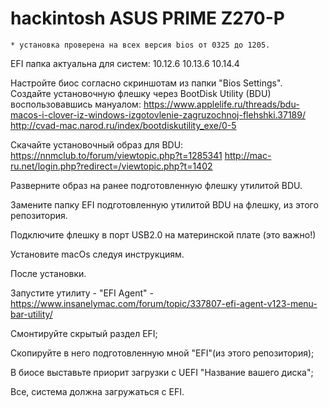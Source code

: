 # hackintosh ASUS PRIME Z270-P
    * установка проверена на всех версия bios от 0325 до 1205.

EFI папка актуальна для систем:
    10.12.6
    10.13.6
    10.14.4

Настройте биос согласно скриншотам из папки "Bios Settings".
Создайте установочную флешку через BootDisk Utility (BDU) воспользовавшись мануалом:
    https://www.applelife.ru/threads/bdu-macos-i-clover-iz-windows-izgotovlenie-zagruzochnoj-flehshki.37189/
    http://cvad-mac.narod.ru/index/bootdiskutility_exe/0-5

Скачайте установочный образ для  BDU:
        https://nnmclub.to/forum/viewtopic.php?t=1285341
        http://mac-ru.net/login.php?redirect=/viewtopic.php?t=1402

Разверните образ на ранее подготовленную флешку утилитой BDU.

Замените папку EFI подготовленную утилитой BDU на флешку, из этого репозитория.

Подключите флешку в порт USB2.0 на материнской плате (это важно!)

Установите macOs следуя инструкциям.

После установки.

Запустите утилиту - "EFI Agent" - https://www.insanelymac.com/forum/topic/337807-efi-agent-v123-menu-bar-utility/

Смонтируйте скрытый раздел EFI;

Скопируйте в него подготовленную мной "EFI"(из этого репозитория);

В биосе выставьте приорит загрузки с UEFI "Название вашего диска";

Все, система должна загружаться с EFI.
